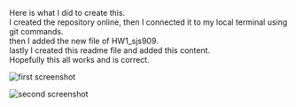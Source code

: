 Here is what I did to create this. \
I created the repository online, then I connected it to my local terminal using git commands.\
then I added the new file of HW1_sjs909. \
lastly I created this readme file and added this content.\
Hopefully this all works and is correct.

![first screenshot](../PUI2018_sjs909/HW1_sjs909/images/first.png)

![second screenshot](../PUI2018_sjs909/HW1_sjs909/images/second.png)
